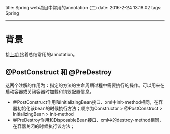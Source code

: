 title: Spring web项目中常用的annotation (二)
date: 2016-2-24 13:18:02
tags: Spring 

---


# 背景

接[上期](http://ddimples.github.io/2015/12/23/web%E9%A1%B9%E7%9B%AE%E4%B8%AD%E5%B8%B8%E7%94%A8%E7%9A%84%E6%B3%A8%E8%A7%A3/),接着总结常用的annotation。


<!--more-->

## @PostConstruct 和 @PreDestroy

这两个注解的作用为：指定的方法的生命周期过程中需要执行的操作。可以用来在启动容器或关闭容器时加载和销毁配置信息。

* @PostConstruct作用和InitializingBean接口、xml中init-method相同，在容器初始化该bean的时候执行方法；顺序为Constructor > @PostConstruct > InitializingBean > init-method
* @PreDestroy作用和DisposableBean接口、xml中的destroy-method相同，在容器关闭的时候执行该方法；




	






